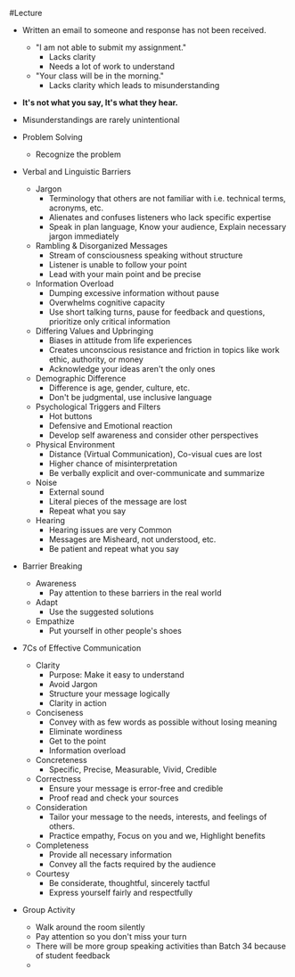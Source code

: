 #Lecture
- Written an email to someone and response has not been received.
	- "I am not able to submit my assignment."
		- Lacks clarity
		- Needs a lot of work to understand
	- "Your class will be in the morning."
		- Lacks clarity which leads to misunderstanding
- **It's not what you say, It's what they hear.**
- Misunderstandings are rarely unintentional 
- Problem Solving
	- Recognize the problem
- Verbal and Linguistic Barriers
	- Jargon
		- Terminology that others are not familiar with i.e. technical terms, acronyms, etc.
		- Alienates and confuses listeners who lack specific expertise
		- Speak in plan language, Know your audience, Explain necessary jargon immediately
	- Rambling & Disorganized Messages
		- Stream of consciousness speaking without structure
		- Listener is unable to follow your point
		- Lead with your main point and be precise
	- Information Overload
		- Dumping excessive information without pause
		- Overwhelms cognitive capacity
		- Use short talking turns, pause for feedback and questions, prioritize only critical information
	- Differing Values and Upbringing
		- Biases in attitude from life experiences
		- Creates unconscious resistance and friction in topics like work ethic, authority, or money
		- Acknowledge your ideas aren't the only ones
	- Demographic Difference
		- Difference is age, gender, culture, etc.
		- Don't be judgmental, use inclusive language 
	- Psychological Triggers and Filters
		- Hot buttons
		- Defensive and Emotional reaction
		- Develop self awareness and consider other perspectives
	- Physical Environment
		- Distance (Virtual Communication), Co-visual cues are lost
		- Higher chance of misinterpretation
		- Be verbally explicit and over-communicate and summarize
	- Noise
		- External sound
		- Literal pieces of the message are lost
		- Repeat what you say
	- Hearing
		- Hearing issues are very Common
		- Messages are Misheard, not understood, etc.
		- Be patient and repeat what you say
- Barrier Breaking
	- Awareness
		- Pay attention to these barriers in the real world
	- Adapt
		- Use the suggested solutions
	- Empathize
		- Put yourself in other people's shoes

- 7Cs of Effective Communication
	- Clarity
		- Purpose: Make it easy to understand 
		- Avoid Jargon
		- Structure your message logically
		- Clarity in action
	- Conciseness
		- Convey with as few words as possible without losing meaning
		- Eliminate wordiness
		- Get to the point
		- Information overload
	- Concreteness
		- Specific, Precise, Measurable, Vivid, Credible
	- Correctness
		- Ensure your message is error-free and credible
		- Proof read and check your sources
	- Consideration
		- Tailor your message to the needs, interests, and feelings of others.
		- Practice empathy, Focus on you and we, Highlight benefits
	- Completeness
		- Provide all necessary information
		- Convey all the facts required by the audience
	- Courtesy
		- Be considerate, thoughtful, sincerely tactful
		- Express yourself fairly and respectfully
- Group Activity
	- Walk around the room silently 
	- Pay attention so you don't miss your turn
	- There will be more group speaking activities than Batch 34 because of student feedback
	- 